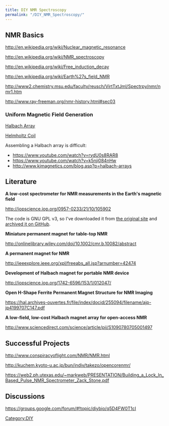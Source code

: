 ```yaml
---
title: DIY NMR Spectroscopy
permalink: "/DIY_NMR_Spectroscopy/"
---
```


NMR Basics
----------

<http://en.wikipedia.org/wiki/Nuclear_magnetic_resonance>

<http://en.wikipedia.org/wiki/NMR_spectroscopy>

<http://en.wikipedia.org/wiki/Free_induction_decay>

<http://en.wikipedia.org/wiki/Earth%27s_field_NMR>

<http://www2.chemistry.msu.edu/faculty/reusch/VirtTxtJml/Spectrpy/nmr/nmr1.htm>

<http://www.ray-freeman.org/nmr-history.html#sec03>

### Uniform Magnetic Field Generation

[Halbach Array](http://en.wikipedia.org/wiki/Halbach_array)

[Helmholtz Coil](http://en.wikipedia.org/wiki/Helmholtz_coil)

Assembling a Halbach array is difficult:

-   <https://www.youtube.com/watch?v=rydU0s8RAR8>
-   <https://www.youtube.com/watch?v=k5nji084nHw>
-   <http://www.kjmagnetics.com/blog.asp?p=halbach-arrays>

Literature
----------

**A low-cost spectrometer for NMR measurements in the Earth's magnetic field**

<http://iopscience.iop.org/0957-0233/21/10/105902>

The code is GNU GPL v3, so I've downloaded it from [the original site](http://www.phas.ubc.ca/~michal/Earthsfield/) and [archived it on GitHub](https://github.com/brandoncurtis/Anmr).

**Miniature permanent magnet for table-top NMR**

<http://onlinelibrary.wiley.com/doi/10.1002/cmr.b.10082/abstract>

**A permanent magnet for NMR**

<http://ieeexplore.ieee.org/xpl/freeabs_all.jsp?arnumber=42474>

**Development of Halbach magnet for portable NMR device**

<http://iopscience.iop.org/1742-6596/153/1/012047/>

**Open H-Shape Ferrite Permanent Magnet Structure for NMR Imaging**

<https://hal.archives-ouvertes.fr/file/index/docid/255094/filename/ajp-jp4199707C147.pdf>

**A low-field, low-cost Halbach magnet array for open-access NMR**

<http://www.sciencedirect.com/science/article/pii/S1090780705001497>

Successful Projects
-------------------

<http://www.conspiracyoflight.com/NMR/NMR.html>

<http://kuchem.kyoto-u.ac.jp/bun/indiv/takezo/opencorenmr/>

<https://web2.ph.utexas.edu/~markweb/PRESENTATION/Building_a_Lock_In_Based_Pulse_NMR_Spectrometer_Zack_Stone.pdf>

Discussions
-----------

<https://groups.google.com/forum/#!topic/diybio/q5D4FW0T1cI>

[Category:DIY](/Category:DIY "wikilink")